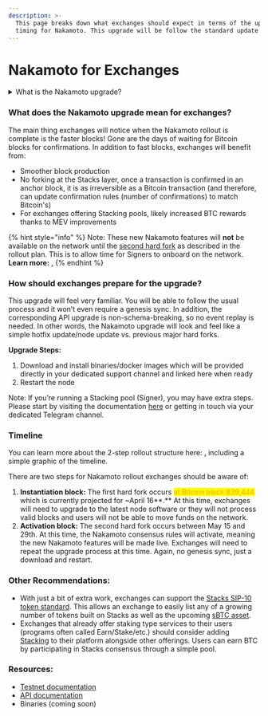 ```yaml
---
description: >-
  This page breaks down what exchanges should expect in terms of the upgrade and
  timing for Nakamoto. This upgrade will be follow the standard update process.
---
```


# Nakamoto for Exchanges

<details>

<summary>What is the Nakamoto upgrade?</summary>

The Nakamoto release brings many new capabilities and improvements to the Stacks blockchain by focusing on a set of core advancements: improving transaction speed, enhancing finality guarantees for transactions, mitigating Bitcoin miner MEV (miner extractable value) opportunities that affect PoX, and boosting robustness against chain reorganizations. This strategic upgrade aims to solidify trust in the Stacks network, offer greater alignment with Bitcoin's immutable nature, and foster an environment ripe for advanced Decentralized Finance (DeFi) applications. The expected outcome is a versatile, scalable, and secure platform that closely integrates with, yet distinctly enhances, the Bitcoin ecosystem.\
\
Learn more: [nakamoto-in-10-minutes.md](../nakamoto-in-10-minutes.md "mention")

</details>

### What does the Nakamoto upgrade mean for exchanges?

The main thing exchanges will notice when the Nakamoto rollout is complete is the faster blocks! Gone are the days of waiting for Bitcoin blocks for confirmations. In addition to fast blocks, exchanges will benefit from:

* Smoother block production
* No forking at the Stacks layer, once a transaction is confirmed in an anchor block, it is as irreversible as a Bitcoin transaction (and therefore, can update confirmation rules (number of confirmations) to match Bitcoin's)
* For exchanges offering Stacking pools, likely increased BTC rewards thanks to MEV improvements

{% hint style="info" %}
Note: These new Nakamoto features will **not** be available on the network until the [second hard fork](nakamoto-for-exchanges.md#timeline) as described in the rollout plan. This is to allow time for Signers to onboard on the network. **Learn more:** [.](./ "mention")
{% endhint %}

### How should exchanges prepare for the upgrade?

This upgrade will feel very familiar. You will be able to follow the usual process and it won’t even require a genesis sync. In addition, the corresponding API upgrade is non-schema-breaking, so no event replay is needed. In other words, the Nakamoto upgrade will look and feel like a simple hotfix update/node update vs. previous major hard forks.

**Upgrade Steps:**

1. Download and install binaries/docker images which will be provided directly in your dedicated support channel and linked here when ready
2. Restart the node

Note: If you’re running a Stacking pool (Signer), you may have extra steps. Please start by visiting the documentation [here](https://docs.stacks.co/nakamoto-upgrade/running-a-signer) or getting in touch via your dedicated Telegram channel.

### Timeline

You can learn more about the 2-step rollout structure here: [.](./ "mention") including a simple graphic of the timeline.

There are two steps for Nakamoto rollout exchanges should be aware of:

1. **Instantiation block:** The first hard fork occurs <mark style="color:orange;">at Bitcoin block 839,444</mark> which is currently projected for \~April 16**.** At this time, exchanges will need to upgrade to the latest node software or they will not process valid blocks and users will not be able to move funds on the network.
2. **Activation block:** The second hard fork occurs between May 15 and 29th. At this time, the Nakamoto consensus rules will activate, meaning the new Nakamoto features will be made live. Exchanges will need to repeat the upgrade process at this time. Again, no genesis sync, just a download and restart.

### Other Recommendations:

* With just a bit of extra work, exchanges can support the [Stacks SIP-10 token standard](https://github.com/stacksgov/sips/blob/main/sips/sip-010/sip-010-fungible-token-standard.md). This allows an exchange to easily list any of a growing number of tokens built on Stacks as well as the upcoming [sBTC asset](broken-reference).
* Exchanges that already offer staking type services to their users (programs often called Earn/Stake/etc.) should consider adding [Stacking](../../stacks-101/stacking.md) to their platform alongside other offerings. Users can earn BTC by participating in Stacks consensus through a simple pool.

### Resources:

* [Testnet documentation](https://docs.stacks.co/nakamoto-upgrade/nakamoto)
* [API documentation](https://docs.hiro.so/nakamoto/stacks-js)
* Binaries (coming soon)

